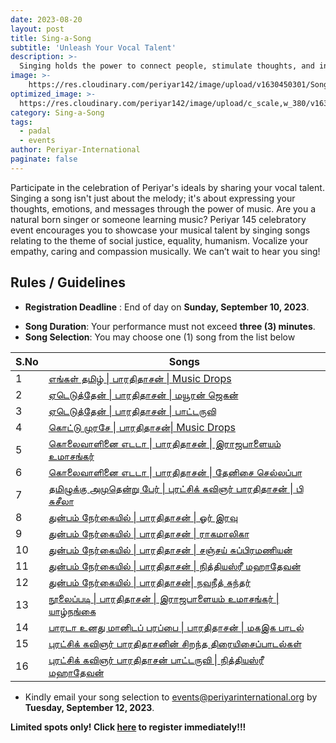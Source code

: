 ```yaml
---
date: 2023-08-20
layout: post
title: Sing-a-Song
subtitle: 'Unleash Your Vocal Talent'
description: >-
  Singing holds the power to connect people, stimulate thoughts, and inspire action.
image: >-
    https://res.cloudinary.com/periyar142/image/upload/v1630450301/Song_ttznts.jpg
optimized_image: >-
  https://res.cloudinary.com/periyar142/image/upload/c_scale,w_380/v1630450301/Song_ttznts.jpg
category: Sing-a-Song
tags:
  - padal
  - events
author: Periyar-International
paginate: false
---
```


Participate in the celebration of Periyar's ideals by sharing your vocal talent. Singing a song isn't just about the melody; it's about expressing your thoughts, emotions, and messages through the power of music.
Are you a natural born singer or someone learning music? Periyar 145 celebratory event encourages you to showcase your musical talent by singing songs relating to the theme of social justice, equality, humanism. Vocalize your empathy, caring and compassion musically. We can’t wait to hear you sing!
 
## Rules / Guidelines

- **Registration Deadline** : End of day on **Sunday, September 10, 2023**.
* **Song Duration**: Your performance must not exceed **three (3) minutes**.
* **Song Selection**: You may choose one (1) song from the list below
   
   
| S.No |Songs|
| -------- | ------------------------------------------------------------|
| 1        | [எங்கள் தமிழ் \| பாரதிதாசன் \| Music Drops](https://youtu.be/QaeVXX2jzGs) |                                      
| 2        | [ஏடெடுத்தேன் \| பாரதிதாசன் \| மயூரன் ஜெகன்](https://youtu.be/48YffGNCkgw)    |                                   
| 3        | [ஏடெடுத்தேன் \| பாரதிதாசன் \| பாட்டருவி](https://youtu.be/z2wBOWEFlWA)     |                      
| 4        | [கொட்டு முரசே \| பாரதிதாசன்\| Music Drops](https://youtu.be/vjt1Ul8DWwM)      |                               
| 5        | [கொலைவாளினை எடடா \| பாரதிதாசன் \| இராஜபாளையம் உமாசங்கர்](https://youtu.be/PrK-czJ2tS8)|
| 6        | [கொலைவாளினை எடடா \| பாரதிதாசன் \| தேனிசை செல்லப்பா](https://youtu.be/dsgk7Vb59wY)|
| 7        | [தமிழுக்கு அமுதென்று பேர் \| புரட்சிக் கவிஞர் பாரதிதாசன் \| பி சுசீலா](https://youtu.be/aUAy4_D33yQ)|
| 8        | [துன்பம் நேர்கையில் \| பாரதிதாசன் \| ஓர் இரவு](https://youtu.be/twYDC8YtUO8)    |                   
| 9        | [துன்பம் நேர்கையில் \| பாரதிதாசன் \| ராகமாலிகா](https://youtu.be/z3eiHmVhrU8) |                      
| 10       | [துன்பம் நேர்கையில் \| பாரதிதாசன் \| சஞ்சய் சுப்பிரமணியன்](https://youtu.be/_F-gXUUL3_g) |         
| 11       | [துன்பம் நேர்கையில் \| பாரதிதாசன் \| நித்தியஸ்ரீ மஹாதேவன்](https://youtu.be/0AYKvt6dq98)|          
| 12       | [துன்பம் நேர்கையில் \| பாரதிதாசன்\| நவநீத் சுந்தர்](https://youtu.be/DyAyBM0aoV8)    |    
| 13       | [நூலைப்படி \| பாரதிதாசன் \| இராஜபாளையம் உமாசங்கர் \| யாழ்நங்கை](https://youtu.be/bgBHesacdRE)|
| 14       | [பாரடா உனது மானிடப் பரப்பை \| பாரதிதாசன் \| மகஇக பாடல்](https://youtu.be/20ppcYZKoCU)|
| 15       | [புரட்சிக் கவிஞர் பாரதிதாசனின் சிறந்த திரையிசைப்பாடல்கள்](https://youtu.be/_7qy_W5n8G8)   |     
| 16       | [புரட்சிக் கவிஞர் பாரதிதாசன் பாட்டருவி \| நித்தியஸ்ரீ மஹாதேவன்](https://youtu.be/7dFDjQuDYpE)|


- Kindly email your song selection to [events@periyarinternational.org](mailto:events@periyarinternational.org) by **Tuesday, September 12, 2023**.

**Limited spots only! Click [here](/register/) to register immediately!!!**